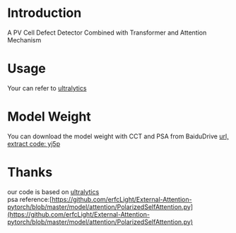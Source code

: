 # Introduction
A PV Cell Defect Detector Combined with Transformer and Attention Mechanism

# Usage
Your can refer to [ultralytics](https://github.com/ultralytics/ultralytics)

# Model Weight
You can download the model weight with CCT and PSA from BaiduDrive [url, extract code: yj5p](https://pan.baidu.com/s/1JhVxDc9vI5zkPgI2FXWAbg)

# Thanks
our code is based on [ultralytics](https://github.com/ultralytics/ultralytics)  
psa reference:[https://github.com/erfcLight/External-Attention-pytorch/blob/master/model/attention/PolarizedSelfAttention.py](https://github.com/erfcLight/External-Attention-pytorch/blob/master/model/attention/PolarizedSelfAttention.py)
